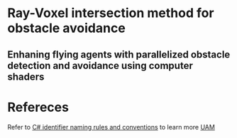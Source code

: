 # Ray-Voxel intersection method for obstacle avoidance
## Enhaning flying agents with parallelized obstacle detection and avoidance using computer shaders

# Refereces
Refer to [C# identifier naming rules and conventions](https://learn.microsoft.com/en-us/dotnet/csharp/fundamentals/coding-style/identifier-names) to learn more
[UAM](https://www.sciencedirect.com/science/article/pii/S2452414X18300086#:~:text=A%20swarm%20or%20fleet%20of,%2C%20and%20land%20(VTOL).)